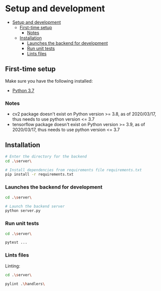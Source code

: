# Setup and development

- [Setup and development](#setup-and-development)
  - [First-time setup](#first-time-setup)
    - [Notes](#notes)
  - [Installation](#installation)
    - [Launches the backend for development](#launches-the-backend-for-development)
    - [Run unit tests](#run-unit-tests)
    - [Lints files](#lints-files)

## First-time setup

Make sure you have the following installed:

- [Python 3.7](https://www.python.org/downloads/)

### Notes

- cv2 package doesn't exist on Python version >= 3.8, as of 2020/03/17, thus needs to use python version <= 3.7
- tensorflow package doesn't exist on Python version >= 3.9, as of 2020/03/17, thus needs to use python version <= 3.7

## Installation

```bash
# Enter the directory for the backend
cd .\server\

# Install dependencies from requirements file requirements.txt
pip install -r requirements.txt
```

### Launches the backend for development

```bash
cd .\server\

# Launch the backend server
python server.py
```

### Run unit tests

```bash
cd .\server\

pytest ...
```

### Lints files

Linting:

```bash
cd .\server\

pylint .\handlers\
```
